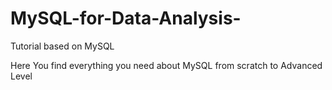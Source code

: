 # MySQL-for-Data-Analysis-
Tutorial based on MySQL 

Here You find everything you need about MySQL from scratch to Advanced Level
